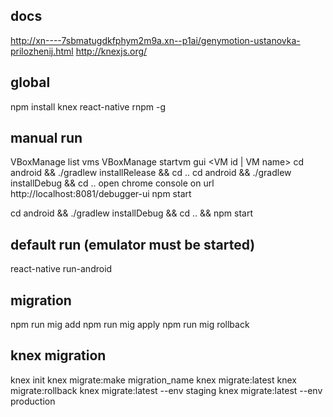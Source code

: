## docs
http://xn----7sbmatugdkfphym2m9a.xn--p1ai/genymotion-ustanovka-prilozhenij.html
http://knexjs.org/

## global
npm install knex react-native rnpm -g

## manual run
VBoxManage list vms
VBoxManage startvm gui <VM id | VM name>
cd android && ./gradlew installRelease && cd ..
cd android && ./gradlew installDebug && cd ..
open chrome console on url http://localhost:8081/debugger-ui
npm start

cd android && ./gradlew installDebug && cd .. && npm start


## default run (emulator must be started)
react-native run-android

## migration
npm run mig add
npm run mig apply
npm run mig rollback

## knex migration
knex init
knex migrate:make migration_name
knex migrate:latest
knex migrate:rollback
knex migrate:latest --env staging
knex migrate:latest --env production